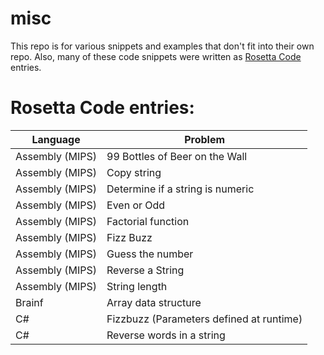 # misc
This repo is for various snippets and examples that don't fit into their own repo.
Also, many of these code snippets were written as [Rosetta Code](http://rosettacode.org/) entries.

# Rosetta Code entries:

|Language|Problem|
|---|---|
|Assembly (MIPS)|99 Bottles of Beer on the Wall|
|Assembly (MIPS)|Copy string|
|Assembly (MIPS)|Determine if a string is numeric|
|Assembly (MIPS)|Even or Odd|
|Assembly (MIPS)|Factorial function|
|Assembly (MIPS)|Fizz Buzz|
|Assembly (MIPS)|Guess the number|
|Assembly (MIPS)|Reverse a String|
|Assembly (MIPS)|String length|
|Brainf|Array data structure|
|C\#|Fizzbuzz (Parameters defined at runtime)|
|C\#|Reverse words in a string|

